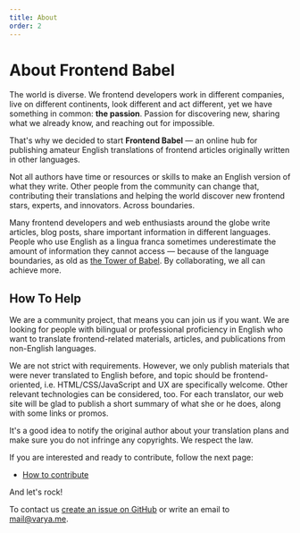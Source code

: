 ```yaml
---
title: About
order: 2
---
```


# About Frontend Babel

The world is diverse. We frontend developers work in different companies, live on different continents, look different
and act different, yet we have something in common: **the passion**. Passion for discovering new, sharing what we
already know, and reaching out for impossible.

That's why we decided to start **Frontend Babel** — an online hub for publishing amateur English translations of
frontend articles originally written in other languages.

Not all authors have time or resources or skills to make an English version of what they write. Other people from the
community can change that, contributing their translations and helping the world discover new frontend stars, experts,
and innovators. Across boundaries.

Many frontend developers and web enthusiasts around the globe write articles, blog posts, share important information
in different languages. People who use English as a lingua franca sometimes underestimate the amount of information
they cannot access — because of the language boundaries, as old as
[the Tower of Babel](http://en.wikipedia.org/wiki/Tower_of_Babel). By collaborating, we all can achieve more.

## How To Help

We are a community project, that means you can join us if you want. We are looking for people with bilingual or
professional proficiency in English who want to translate frontend-related materials, articles, and publications
from non-English languages.

We are not strict with requirements. However, we only publish materials that were never translated to English before,
and topic should be frontend-oriented, i.e. HTML/CSS/JavaScript and UX are specifically welcome. Other relevant
technologies can be considered, too. For each translator, our web site will be glad to publish a short summary of
what she or he does, along with some links or promos.

It's a good idea to notify the original author about your translation plans and make sure you do not infringe any
copyrights. We respect the law.

If you are interested and ready to contribute, follow the next page:
 * [How to contribute](/how-to-contribute)

And let's rock!

To contact us [create an issue on GitHub](https://github.com/frontendbabel/frontendbabel.github.com/issues/new)
or write an email to [mail@varya.me](mailto:mail@varya.me).
